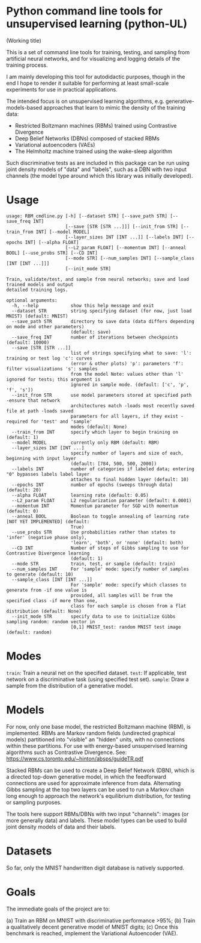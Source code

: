 # Python command line tools for unsupervised learning (python-UL)
(Working title)

This is a set of command line tools for training, testing, and sampling from artificial neural networks, and for visualizing and logging details of the training process.

I am mainly developing this tool for autodidactic purposes, though in the end I hope to render it suitable for performing at least small-scale experiments for use in practical applications.

The intended focus is on unsupervised learning algorithms, e.g. generative-models-based approaches that learn to mimic the density of the training data:
* Restricted Boltzmann machines (RBMs) trained using Contrastive Divergence
* Deep Belief Networks (DBNs) composed of stacked RBMs
* Variational autoencoders (VAEs)
* The Helmholtz machine trained using the wake-sleep algorithm

Such discriminative tests as are included in this package can be run using joint density models of "data" and "labels", such as a DBN with two input channels (the model type around which this library was initially developed).

# Usage

```
usage: RBM_cmdline.py [-h] [--dataset STR] [--save_path STR] [--save_freq INT]
                      [--save [STR [STR ...]]] [--init_from STR] [--train_from INT] [--model MODEL]
                      [--layer_sizes INT [INT ...]] [--labels INT] [--epochs INT] [--alpha FLOAT]
                      [--L2_param FLOAT] [--momentum INT] [--anneal BOOL] [--use_probs STR] [--CD INT]
                      [--mode STR] [--num_samples INT] [--sample_class [INT [INT ...]]]
                      [--init_mode STR]

Train, validate/test, and sample from neural networks; save and load trained models and output
detailed training logs.

optional arguments:
  -h, --help            show this help message and exit
  --dataset STR         string specifying dataset (for now, just load MNIST) (default: MNIST)
  --save_path STR       directory to save data (data differs depending on mode and other parameters)
                        (default: save)
  --save_freq INT       number of iterations between checkpoints (default: 10000)
  --save [STR [STR ...]]
                        list of strings specifying what to save: 'l': training or test log 'c': curves
                        (error & other plots) 'p': parameters 'f': filter visualizations 's': samples
                        from the model Note: values other than 'l' ignored for tests; this argument is
                        ignored in sample mode. (default: ['c', 'p', 'f', 's'])
  --init_from STR       use model parameters stored at specified path -ensure that network
                        architectures match -loads most recently saved file at path -loads saved
                        parameters for all layers, if they exist -required for 'test' and 'sample'
                        modes (default: None)
  --train_from INT      specify which layer to begin training on (default: 1)
  --model MODEL         currently only RBM (default: RBM)
  --layer_sizes INT [INT ...]
                        specify number of layers and size of each, beginning with input layer
                        (default: [784, 500, 500, 2000])
  --labels INT          number of categories if labeled data; entering "0" bypasses labels label layer
                        attaches to final hidden layer (default: 10)
  --epochs INT          number of epochs (sweeps through data) (default: 20)
  --alpha FLOAT         learning rate (default: 0.05)
  --L2_param FLOAT      L2 regularization parameter (default: 0.0001)
  --momentum INT        Momentum parameter for SGD with momentum (default: 0)
  --anneal BOOL         Boolean to toggle annealing of learning rate [NOT YET IMPLEMENTED] (default:
                        True)
  --use_probs STR       Use probabilities rather than states to 'infer' (negative phase only),
                        'learn', 'both', or 'none' (default: both)
  --CD INT              Number of steps of Gibbs sampling to use for Contrastive Divergence learning
                        (default: 1)
  --mode STR            train, test, or sample (default: train)
  --num_samples INT     For 'sample' mode: specify number of samples to generate (default: 10)
  --sample_class [INT [INT ...]]
                        For 'sample' mode: specify which classes to generate from -if one value is
                        provided, all samples will be from the specified class -if more than one,
                        class for each sample is chosen from a flat distribution (default: None)
  --init_mode STR       specify data to use to initialize Gibbs sampling random: random vector in
                        [0,1] MNIST_test: random MNIST test image (default: random)
```

# Modes

`train`: Train a neural net on the specified dataset.
`test`: If applicable, test network on a discriminative task (using specified test set).
`sample`: Draw a sample from the distribution of a generative model.

# Models

For now, only one base model, the restricted Boltzmann machine (RBM), is implemented. RBMs are Markov random fields (undirected graphical models) partitioned into "visible" an "hidden" units, with no connections within these partitions. For use with energy-based unsupervised learning algorithms such as Contrastive Divergence. See: https://www.cs.toronto.edu/~hinton/absps/guideTR.pdf

Stacked RBMs can be used to create a Deep Belief Network (DBN), which is a directed top-down generative model, in which the feedforward connections are used for approximate inference from data. Alternating Gibbs sampling at the top two layers can be used to run a Markov chain long enough to approach the network's equilibrium distribution, for testing or sampling purposes.

The tools here support RBMs/DBNs with two input "channels": images (or more generally data) and labels. These model types can be used to build joint density models of data and their labels.

# Datasets

So far, only the MNIST handwritten digit database is natively supported.

# Goals

The immediate goals of the project are to:

(a) Train an RBM on MNIST with discriminative performance >95%;
(b) Train a qualitatively decent generative model of MNIST digits;
(c) Once this benchmark is reached, implement the Variational Autoencoder (VAE).
